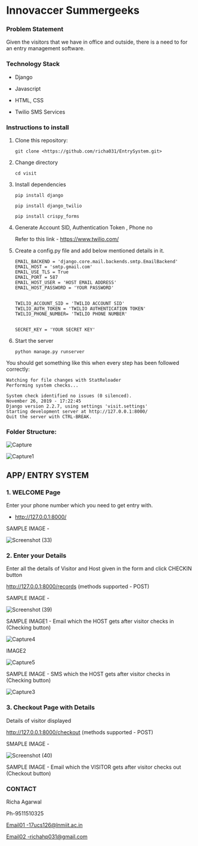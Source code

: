 Innovaccer Summergeeks
==============================================

### Problem Statement

Given the visitors that we have in office and outside, there is a need to for an entry management
software.

### Technology Stack

-   Django

-   Javascript

-   HTML, CSS

-   Twilio SMS Services

### Instructions to install

1. Clone this repository:

   ```git clone <https://github.com/richa031/EntrySystem.git>```

2. Change directory

   ```cd visit```

3. Install dependencies

   ```pip install django```

   ```pip install django_twilio```

   ```pip install crispy_forms```

4. Generate Account SID, Authentication Token , Phone no

   Refer to this link - <https://www.twilio.com/>

5. Create a config.py file and add below mentioned details in it.
   ```
   EMAIL_BACKEND = 'django.core.mail.backends.smtp.EmailBackend'
   EMAIL_HOST = 'smtp.gmail.com'
   EMAIL_USE_TLS = True
   EMAIL_PORT = 587
   EMAIL_HOST_USER = 'HOST EMAIL ADDRESS'
   EMAIL_HOST_PASSWORD = 'YOUR PASSWORD'


   TWILIO_ACCOUNT_SID = 'TWILIO ACCOUNT SID'
   TWILIO_AUTH_TOKEN = 'TWILIO AUTHENTICATION TOKEN'
   TWILIO_PHONE_NUMBER= 'TWILIO PHONE NUMBER'


   SECRET_KEY = 'YOUR SECRET KEY'
   ```

6. Start the server

   ```python manage.py runserver```

You should get something like this when every step has been followed correctly:
   ```
   Watching for file changes with StatReloader
   Performing system checks...

   System check identified no issues (0 silenced).
   November 26, 2019 - 17:22:45
   Django version 2.2.7, using settings 'visit.settings'
   Starting development server at http://127.0.0.1:8000/
   Quit the server with CTRL-BREAK.
   ```

### Folder Structure:
![Capture](https://user-images.githubusercontent.com/32764563/69664139-c349c600-10ad-11ea-9f09-9dddc2835d6b.PNG)


![Capture1](https://user-images.githubusercontent.com/32764563/69664168-cfce1e80-10ad-11ea-9089-621e073cd2a0.PNG)


APP/ ENTRY SYSTEM
---------------

### 1\. WELCOME Page

Enter your phone number which you need to get entry with.

 - http://127.0.0.1:8000/ 

SAMPLE IMAGE -


![Screenshot (33)](https://user-images.githubusercontent.com/32764563/69664417-58e55580-10ae-11ea-81d8-3f18e131fdec.png)


### 2\. Enter your Details

Enter all the details of Visitor and Host given in the form and click CHECKIN button

http://127.0.0.1:8000/records  (methods supported - POST)

SAMPLE IMAGE -

![Screenshot (39)](https://user-images.githubusercontent.com/32764563/69692070-f6647780-10f6-11ea-9714-cf1c4b2a3a28.png)

SAMPLE IMAGE1 - Email which the HOST gets after visitor checks in (Checking button)

![Capture4](https://user-images.githubusercontent.com/32764563/69691579-7a1d6480-10f5-11ea-80d3-0a0e8da2eca4.PNG)

IMAGE2

![Capture5](https://user-images.githubusercontent.com/32764563/69691630-a802a900-10f5-11ea-9357-134b24b594fe.PNG)

SAMPLE IMAGE - SMS which the HOST gets after visitor checks in (Checking button)

![Capture3](https://user-images.githubusercontent.com/32764563/69691464-39255000-10f5-11ea-8ac5-fdd558df62c2.PNG)


 
### 3\. Checkout Page with Details

Details of visitor displayed

http://127.0.0.1:8000/checkout  (methods supported - POST)

SMAPLE IMAGE -

![Screenshot (40)](https://user-images.githubusercontent.com/32764563/69692075-fa909500-10f6-11ea-8ed5-7ba2a4518b7b.png)


SAMPLE IMAGE - Email which the VISITOR gets after visitor checks out (Checkout button)


### CONTACT

Richa Agarwal

Ph-9511510325

[Email01 -17ucs126@lnmiit.ac.in](mailto:Email-17ucs126@lnmiit.ac.in)

[Email02 ](mailto:Email-17ucs126@lnmiit.ac.in)<-richahp031@gmail.com>

